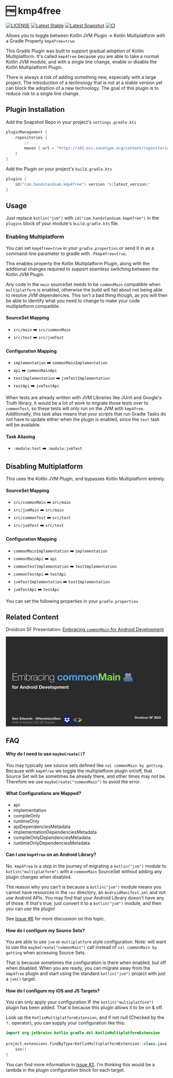 # 🆓 kmp4free
[![LICENSE](https://img.shields.io/badge/License-Apache%202.0-blue.svg)](https://github.com/handstandsam/kmp4free/blob/main/LICENSE)
[![Latest Stable](https://img.shields.io/badge/dynamic/xml?url=https://repo1.maven.org/maven2/com/handstandsam/kmp4free/kmp4free/maven-metadata.xml&label=Latest%20Stable&color=blue&query=.//versioning/latest)](https://repo1.maven.org/maven2/com/handstandsam/kmp4free/kmp4free/)
[![Latest Snapshot](https://img.shields.io/badge/dynamic/xml?url=https://s01.oss.sonatype.org/content/repositories/snapshots/com/handstandsam/kmp4free/kmp4free/maven-metadata.xml&label=Latest%20Snapshot&color=orange&query=.//versioning/latest)](https://s01.oss.sonatype.org/content/repositories/snapshots/com/handstandsam/com.handstandsam.kmp4free.gradle.plugin/)
[![CI](https://github.com/handstandsam/kmp4free/workflows/CI/badge.svg)](https://github.com/handstandsam/kmp4free/actions?query=branch%3Amain)

Allows you to toggle between Kotlin JVM Plugin -> Kotlin Multiplatform with a Gradle Property `kmp4free=true`.

This Gradle Plugin was built to support gradual adoption of Kotlin Multiplatform.  It's called `kmp4free` because you are able to take a normal Kotlin JVM module, and with a single line change, enable or disable the Kotlin Multiplatform Plugin.

There is always a risk of adding something new, especially with a large project. The introduction of a technology that is not at a stable version yet can block the adoption of a new technology.  The goal of this plugin is to reduce risk to a single line change.

## Plugin Installation
Add the Snapshot Repo in your project's `settings.gradle.kts`
```kotlin
pluginManagement {
    repositories {
        // ...
        maven { url = "https://s01.oss.sonatype.org/content/repositories/snapshots/" }
    }
}
```

Add the Plugin on your project's `build.gradle.kts`
```kotlin
plugins {
    id("com.handstandsam.kmp4free") version "${latest_version}"
}
```

## Usage
Just replace `kotlin("jvm")` with `id("com.handstandsam.kmp4free")` in the `plugins` block of your module's `build.gradle.kts` file.

### Enabling Multiplatform
You can set `kmp4free=true` in your `gradle.properties` or send it in as a command-line parameter to gradle with `-Pkmp4free=true`.

This enables property the Kotlin Multiplatform Plugin, along with the additional changes required to support seamless switching between the Kotlin JVM Plugin.

Any code in the `main` sourceSet needs to be `commonMain` compatible when `multiplatform` is enabled, otherwise the build will fail about not being able to resolve JVM dependencies.  This isn't a bad thing though, as you will then be able to identify what you need to change to make your code multiplatform compatible.

#### SourceSet Mapping
* `src/main` ➡️ `src/commonMain`
* `src/test` ➡️ `src/jvmTest`

#### Configuration Mapping
* `implementation` ➡️ `commonMainImplementation`
* `api` ➡️ `commonMainApi`
* `testImplementation` ➡️ `jvmTestImplementation`
* `testApi` ➡️ `jvmTestApi`

When tests are already written with JVM Libraries like JUnit and Google's Truth library, it would be a lot of work to migrate those tests over to `commonTest`, so these tests will only run on the JVM with `kmp4free`.  Additionally, this task alias means that your scripts that run Gradle Tasks do not have to update either when the plugin is enabled, since the `test` task will be available.

#### Task Aliasing
* `:module:test` ➡️ `:module:jvmTest`

## Disabling Multiplatform
This uses the Kotlin JVM Plugin, and bypasses Kotlin Multiplatform entirely.

#### SourceSet Mapping
* `src/commonMain` ➡️ `src/main`
* `src/jvmMain` ➡️ `src/main`
* `src/commonTest` ➡️ `src/test`
* `src/jvmTest` ➡️ `src/test`


#### Configuration Mapping
* `commonMainImplementation` ➡️ `implementation`
* `commonMainApi` ➡️ `api`
* `commonTestImplementation` ➡️ `testImplementation`
* `commonTestApi` ➡️ `testApi`
* `jvmTestImplementation` ➡️ `testImplementation`
* `jvmTestApi` ➡️ `testApi`

You can set the following properties in your `gradle.properties`

## Related Content

Droidcon SF Presentation: [Embracing `commonMain` for Android Development](https://speakerdeck.com/handstandsam/embracing-commonmain-for-android-development-droidcon-sf-2022)

[![](docs/images/embracing_common_main_presentation_cover.png)](https://speakerdeck.com/handstandsam/embracing-commonmain-for-android-development-droidcon-sf-2022)

## FAQ

#### Why do I need to use `maybeCreate()`?
You may typically see source sets defined like `val commonMain by getting`.  Because with `kmp4free` we toggle the multiplatform plugin on/off, that Source Set will be sometimes be already there, and other times may not be. Therefore we use `maybeCreate("commonMain")` to avoid the error.

#### What Configurations are Mapped?
* api
* implementation
* compileOnly
* runtimeOnly
* apiDependenciesMetadata
* implementationDependenciesMetadata
* compileOnlyDependenciesMetadata
* runtimeOnlyDependenciesMetadata

#### Can I use `kmp4free` on an Android Library?

No. `kmp4free` is a step in the journey of migrating a `kotlin("jvm")` module to `kotlin("multiplatform")` with a `commonMain` SourceSet without adding any plugin changes when disabled.

The reason why you can't is because a `kotlin("jvm")` module means you cannot have resources in the `res` directory, an `AndroidManifest.xml` and not use Android APIs.  You may find that your Android Library doesn't have any of those.  If that's true, just convert it to a `kotlin("jvm")` module, and then you can use the plugin!

See [Issue #6](https://github.com/handstandsam/kmp4free/issues/6) for more discussion on this topic.


#### How do I configure my Source Sets?
You are able to use `jvm` or `multiplatform` style configuration.  Note: will want to use the `maybeCreate("commonMain")` call instead of `val commonMain by getting` when accessing Source Sets.

That is because sometimes the configuration is there when enabled, but off when disabled.  When you are ready, you can migrate away from the `kmp4free` plugin and start using the standard `kotlin("jvm")` project with just a `jvm()` target.

#### How do I configure my iOS and JS Targets?

You can only apply your configuration IF the `kotlin("multiplatform")` plugin has been added.  That is because this plugin allows it to be on & off.

Look up the `KotlinMultiplatformExtension`, and if not null (Checked by the `?.` operator), you can supply your configuration like this:
```kotlin
import org.jetbrains.kotlin.gradle.dsl.KotlinMultiplatformExtension

project.extensions.findByType(KotlinMultiplatformExtension::class.java)?.apply {
    ios()
}
```

You can find more information in [Issue #2](https://github.com/handstandsam/kmp4free/issues/2).  I'm thinking this would be a lambda in the plugin configuration block for each target.
